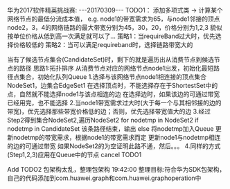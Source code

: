 华为2017软件精英挑战赛:
---20170309---
TODO1：
添加多项式类 -> 计算某个网络节点的最低分流成本值，
e.g. node1的带宽需求为65，与node1邻接的顶点node2，3，4的网络链路的最大带宽分别为45，30，20，价格分别为1,2,3
貌似按单位价格从低到高一次满足就可以了...
策略1：当requireBand过大时，优先选择价格较低的
策略2：当可以满足requireband时，选择链路带宽大的

当有了候选节点集合(CandidateSet)时，剩下的就是遍历出从消费节点到候选节点的路径
思路1:拓扑排序
从消费节点对应的网络节点node1出发，初始化最短路径点集合，初始化队列Queue
   1.选择与该网络节点node1相连接的顶点集合NodeSet1，边集合EdgeSet1
                           在选择顶点时，不能选择存在于ShortestSet中的点，自然就不能选择node1与该点相连的边
                           在选择边时，如果该边的可通过带宽已经用完，也不能选择
   2.当node1带宽需求过大时(大于每一个与其相邻接的边的带宽)，优先选择那些带宽价格低的边；否则，优先选择带宽值大的边
   3.经过Step2得到集合NodeSet2,遍历NodeSet2
         for nodetmp in NodeSet2
            if nodetmp in CandidateSet
                                             该条路径结束，输出
            else 
                                             将nodetmp加入Queue
                                             更新nodetmp的带宽需求，根据node1的带宽需求而定
                                             更新node1与nodetmp相连的边的可通过带宽
               如果NodeSet2的为空证明此路不通，然后。。。
   4.同样的方式(Step1,2,3)应用在Queue中的节点
cancel TODO1

Add TODO2  包架构太乱，整理包架构  19:42:00
     整理目标:符合华为SDK包架构，自己的代码添加到com.huawei.graph和com.huawei.graphoperation中
